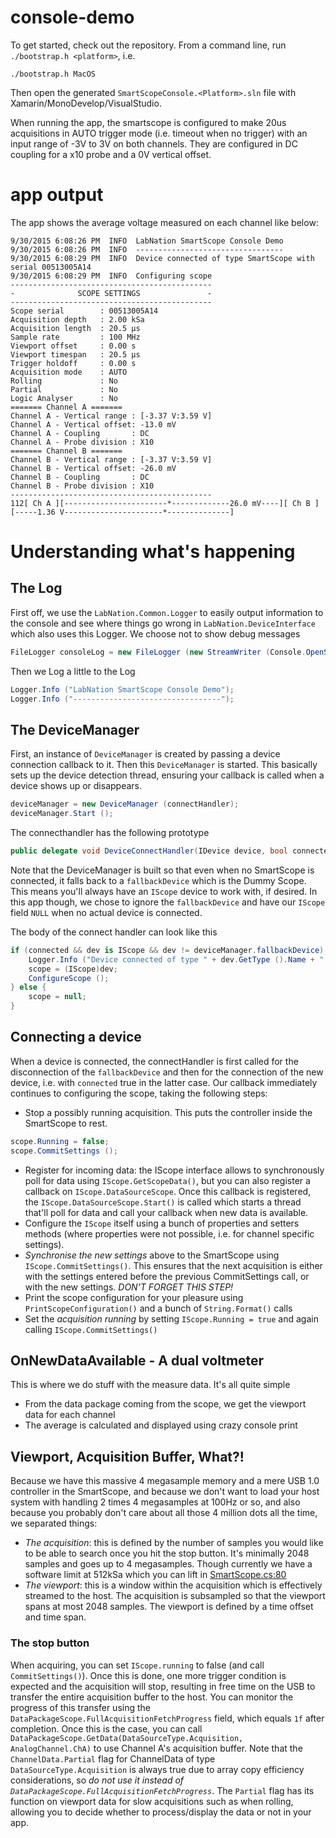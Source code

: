 # console-demo
To get started, check out the repository. From a command line, run ```./bootstrap.h <platform>```, i.e.

```./bootstrap.h MacOS```

Then open the generated ```SmartScopeConsole.<Platform>.sln``` file with Xamarin/MonoDevelop/VisualStudio.

When running the app, the smartscope is configured to make 20us acquisitions in AUTO trigger mode (i.e. timeout when no trigger) with an input range of -3V to 3V on both channels. They are configured in DC coupling for a x10 probe and a 0V vertical offset.

# app output
The app shows the average voltage measured on each channel like below:

```
9/30/2015 6:08:26 PM  INFO  LabNation SmartScope Console Demo
9/30/2015 6:08:26 PM  INFO  ---------------------------------
9/30/2015 6:08:29 PM  INFO  Device connected of type SmartScope with serial 00513005A14
9/30/2015 6:08:29 PM  INFO  Configuring scope
---------------------------------------------
-              SCOPE SETTINGS               -
---------------------------------------------
Scope serial        : 00513005A14
Acquisition depth   : 2.00 kSa
Acquisition length  : 20.5 µs
Sample rate         : 100 MHz
Viewport offset     : 0.00 s
Viewport timespan   : 20.5 µs
Trigger holdoff     : 0.00 s
Acquisition mode    : AUTO
Rolling             : No
Partial             : No
Logic Analyser      : No
======= Channel A =======
Channel A - Vertical range : [-3.37 V:3.59 V]
Channel A - Vertical offset: -13.0 mV
Channel A - Coupling       : DC
Channel A - Probe division : X10
======= Channel B =======
Channel B - Vertical range : [-3.37 V:3.59 V]
Channel B - Vertical offset: -26.0 mV
Channel B - Coupling       : DC
Channel B - Probe division : X10
---------------------------------------------
112[ Ch A ][-----------------------*-------------26.0 mV----][ Ch B ][-----1.36 V----------------------*--------------]
```

# Understanding what's happening

## The Log
First off, we use the ```LabNation.Common.Logger``` to easily output information to the console and see where things go wrong in ```LabNation.DeviceInterface``` which also uses this Logger. We choose not to show debug messages
```c#
FileLogger consoleLog = new FileLogger (new StreamWriter (Console.OpenStandardOutput ()), LogLevel.INFO);
```

Then we Log a little to the Log
```c#
Logger.Info ("LabNation SmartScope Console Demo");
Logger.Info ("---------------------------------");
```

## The DeviceManager
First, an instance of ```DeviceManager``` is created by passing a device connection callback to it. Then this ```DeviceManager``` is started. This basically sets up the device detection thread, ensuring your callback is called when a device shows up or disappears.

```c#
deviceManager = new DeviceManager (connectHandler);
deviceManager.Start ();
```

The connecthandler has the following prototype
```c#
public delegate void DeviceConnectHandler(IDevice device, bool connected);
```

Note that the DeviceManager is built so that even when no SmartScope is connected, it falls back to a ```fallbackDevice``` which is the Dummy Scope. This means you'll always have an ```IScope``` device to work with, if desired. In this app though, we chose to ignore the ```fallbackDevice``` and have our ```IScope``` field ```NULL``` when no actual device is connected.

The body of the connect handler can look like this
```c#
if (connected && dev is IScope && dev != deviceManager.fallbackDevice) {
	Logger.Info ("Device connected of type " + dev.GetType ().Name + " with serial " + dev.Serial);
	scope = (IScope)dev;
	ConfigureScope ();
} else {
	scope = null;
}
```

## Connecting a device
When a device is connected, the connectHandler is first called for the disconnection of the ```fallbackDevice``` and then for the connection of the new device, i.e. with ```connected``` true in the latter case. Our callback immediately continues to configuring the scope, taking the following steps:

* Stop a possibly running acquisition. This puts the controller inside the SmartScope to rest.

```c#
scope.Running = false;
scope.CommitSettings ();
```

* Register for incoming data: the IScope interface allows to synchronously poll for data using ```IScope.GetScopeData()```, but you can also register a callback on ```IScope.DataSourceScope```. Once this callback is registered, the ```IScope.DataSourceScope.Start()``` is called which starts a thread that'll poll for data and call your callback when new data is available.
* Configure the ```IScope``` itself using a bunch of properties and setters methods (where properties were not possible, i.e. for channel specific settings).
* *Synchronise the new settings* above to the SmartScope using ```IScope.CommitSettings()```. This ensures that the next acquisition is either with the settings entered before the previous CommitSettings call, or with the new settings. *DON'T FORGET THIS STEP!*
* Print the scope configuration for your pleasure using ```PrintScopeConfiguration()``` and a bunch of ```String.Format()``` calls
* Set the *acquisition running* by setting ```IScope.Running = true``` and again calling ```IScope.CommitSettings()```

## OnNewDataAvailable - A dual voltmeter
This is where we do stuff with the measure data. It's all quite simple
* From the data package coming from the scope, we get the viewport data for each channel
* The average is calculated and displayed using crazy console print

## Viewport, Acquisition Buffer, What?!
Because we have this massive 4 megasample memory and a mere USB 1.0 controller in the SmartScope, and because we don't want to load your host system with handling 2 times 4 megasamples at 100Hz or so, and also because you probably don't care about all those 4 million dots all the time, we separated things:
* *The acquisition*: this is defined by the number of samples you would like to be able to search once you hit the stop button. It's minimally 2048 samples and goes up to 4 megasamples. Though currently we have a software limit at 512kSa which you can lift in [SmartScope.cs:80](/labnation/DeviceInterface/blob/master/Devices/SmartScope.cs#L80)
* *The viewport*: this is a window within the acquisition which is effectively streamed to the host. The acquisition is subsampled so that the viewport spans at most 2048 samples. The viewport is defined by a time offset and time span.

### The stop button
When acquiring, you can set ```IScope.running``` to false (and call ```CommitSettings()```). Once this is done, one more trigger condition is expected and the acquisition will stop, resulting in free time on the USB to transfer the entire acquisition buffer to the host. You can monitor the progress of this transfer using the ```DataPackageScope.FullAcquisitionFetchProgress``` field, which equals ```1f``` after completion. Once this is the case, you can call ```DataPackageScope.GetData(DataSourceType.Acquisition, AnalogChannel.ChA)``` to use Channel A's acquisition buffer. Note that the ```ChannelData.Partial``` flag for ChannelData of type ```DataSourceType.Acquisition``` is always true due to array copy efficiency considerations, so *do not use it instead of ```DataPackageScope.FullAcquisitionFetchProgress```*. The ```Partial``` flag has its function on viewport data for slow acquisitions such as when rolling, allowing you to decide whether to process/display the data or not in your app.
